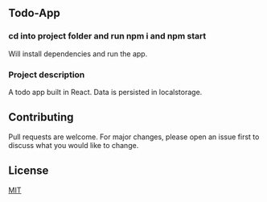 ## Todo-App

### cd into project folder and run npm i and npm start

Will install dependencies and run the app.

### Project description

A todo app built in React. Data is persisted in localstorage.

## Contributing

Pull requests are welcome. For major changes, please open an issue first to discuss what you would like to change.

## License

[MIT](https://choosealicense.com/licenses/mit/)
